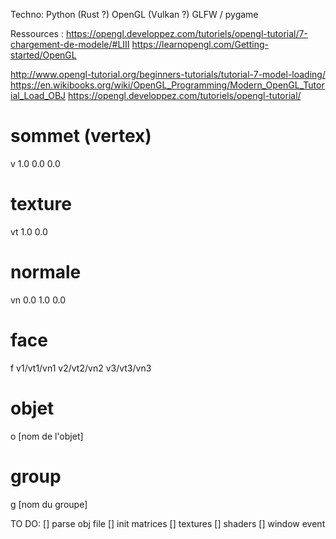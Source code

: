 Techno:
Python (Rust ?)
OpenGL (Vulkan ?)
GLFW / pygame

Ressources :
https://opengl.developpez.com/tutoriels/opengl-tutorial/7-chargement-de-modele/#LIII 
https://learnopengl.com/Getting-started/OpenGL

http://www.opengl-tutorial.org/beginners-tutorials/tutorial-7-model-loading/
https://en.wikibooks.org/wiki/OpenGL_Programming/Modern_OpenGL_Tutorial_Load_OBJ
https://opengl.developpez.com/tutoriels/opengl-tutorial/

# sommet (vertex)
v 1.0 0.0 0.0 

# texture
vt 1.0 0.0

# normale
vn 0.0 1.0 0.0

# face
f v1/vt1/vn1 v2/vt2/vn2 v3/vt3/vn3

# objet
o [nom de l'objet]

# group
g [nom du groupe]

TO DO:
[] parse obj file
[] init matrices
[] textures
[] shaders
[] window event
